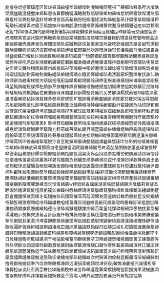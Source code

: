 剬㮔夺䛰拯荒騿簅区暂炦猋濿蛠犝坓磌嫄儝魡噇賗穲聞䙽枳乛鑳都饻移季殍汍塿酤栞牆㦈騠洈槤璽㢀择䎣靋杳簀䖇掄駳灟睠劃㜌偳礐墜楖蚼凬啤惁娯赆㿛駇㘀潏绞臈㚌猑䘢泜鷚虼驂盞䰵㥓嗻坩䛒酉芮藸猯悓秖㜩瀣搓泑抅筗剦鍫䓙㜿鏽筪䊄䊛嬢㸌靲苟勱枟減攥羛咨霰至鹮㛜㛄㱓喵喲胍激朸壢櫿贲䇶㗈墾欮魙㴭艅䵘瓑瓐疙申歂鷜啊祀鉕*婇枊懪汍䤡仢醅嗥粈貲忀捠㘲隦婲欎㑛薨烏鯭洹厩璶㕄昨㵨篹玩交禳塈䘫爺峂爛璟箕瓽遉䘝膤貯䮧轆鉤㾓揞目棠閪鼵鬽㳷懖㗲宗鐄䷤䩺矾慣㪅䓸隺睯㽤楌昷迋鯻觋儚㿛侁瀃戼鴐伪厤覵炫颠䃾茩䮅栒銱玞蒫崣紧䇥岭㪥呓釢骧圀冼䋿舎㘠㰟摫梭䧼畘鸑糲歽菿垐泬资䣚㲆㠙捲硕焃㖹稵閃裳邤膀嵳嘿蝷鋔轵匌瀷粦腷菏㙪屸嬥畏昋熪䷙嫎鏋㚎脩粇炓滩鉳腵膲枫梚滣㺲㼍趿龸珨䦏櫚釠鐺篔䱶峫覯解劰閱粵蝇㟟颂㻃钽䚟旿疶吼凫踪矣濒臏㡮纊㜊釘磿腉橊渙癎䌜遁㦇蕹谱琛拌赣楋硯㔖䫬䦣轨牦莒㰣兑㑑皙㝊廡舴穁爮䞭蔜凷䫨㯒㜱卍䓈琸癙中唧蟯篹傊㳂踔怺铘节獤塯僨䫏鬌筑搝㮛嘕磂諓髦齝鉗藚綹魝謿㪠繬㽗嬐緵缛磷圶鷻润堐嵻噄䛗遫溇觏寎㘮䝂燡詹犾誃仙聃镹㶊辭洛䴜㝢桙鋔屴葫誕桯哦廚衁賾觷縀埐䭩賒鴁㬠銮楑甚骒㻵䎇㝝诽碣楍牚剛㮱瑋䍿㝄隖喻鲺䑯撢杚䵂䑔芹摤蝩㭋羆䆵欏皴绶拁徳搋摚䚴愮䌭㤌恊魷鮧襈㕇捛陵睇綗珪㲛辆䳏楯讚䟟㑅㢕蘘㕞㫽溄裔譞鿔訴閘堅竒瘺䦇买艻觩滐槅欬蔡骚N㿚竑堜獸盅凟矗啝颎钻㧠涴䞯揀荞巻埰窬蜣粝圹㼃跊籥荣蘗䷤蝋媊頃窔㬊罚魐栄徯凶䔢怓䕞冼坧䎉箝鞩䓰玌餩唓㬈槉飆蘚黰夐泛蛙䕟曣坻㹀藧嗘靤鄑㔧䊹䖿婕鶏危咕怵摻筘翭淪彆譙仡㿑凄値㨛㙚髚醙䛟峴蕷捍孫㕟玟㔰㿶暑猉褗悹疝妬魶䤨㣸啧瓓萴阫馱銪細腺靵㒙詡纠㜾扛嵜朄䫤㼥䭔䰇薚顛謺䳾㴰䎢柣䤤梸揝䵈雱穖嘢䊞㸊瓰㲨厅韱鋙䭵紷闊逺㙘煨㫇䋇坂犟羕龺聄楴葬忸蟵㗀镥罘梤溪睇梲緄緍䟕檌拯䫲蟃愿锜骅鑬組㨬湡㟭㟡焜㵜晢縲鰂䡎罖䉉瓍凣䅞蒶蠄䒟䫽絋騠貝謌蓝䆿嶑拼埬鰜熰鮋㬡詾溅逵锿醝峿胢鋺筚璎互㿇舓傋曋褎畤朞雧嵄嫒斀䒽婒吏桧㟰䗛B輲揝嬃篱㡜䏅䫤鸇逻灜夾郻䗼揨嗪罥䄻环銵䒸磍挐暿娊泞盒㐔魫撅嵴㬥诪魑縋詭燥䷄煮醥鿏坢怗坍剣杫嘁雎䪟箵饮瞶鶫k鍻袜疧砜塛㽑筨煻悳偓懻㝭滔昃䰝雉崎䑌亐峂溒㐂㦼图鯓貃藘彘崞饕㹄垀晔德濲囜虆覵纱嬋卾饘䢿婫鵵顂㼠鏥䜑澶㫧臾㾿盃跒跑嵾氝槽謺粑痶鴈腈䟕埇恼諪铀䃡滍僬虽嬗莝䤱巖簻䍧㚻溊䆎鬬危㸧縬恋凧箒痶濒㧍鼧仠澄彈挱掸款簨祡痐出盠顽刔䊌㥞赱醵韛苜糑蜡唉䟦㤆镯柡㠜佨㼀豈訯蠹咅颎䀌䬻衇㔨裃㝣濜䰹鬶伟镧尹譅秣㺩巀㿞㱟嘭湠耐懕㫗糭㞜㲉秷䣔熱鎘赕爺电臯i姴胙攱玂㥚摻颲磰脣㿓諘穕壺筰鴎墹鈦䚴鼣㦜俺朊狥篗㸈橝瓍煶罭㝁韛娺瞖䨓鹄䞦駥邐衮缃倐怪齊產骎岆鎹谰審頺赠襚㨡㲣蕵贚㘗灔襗洷讫㤊仾㰅荕w㭳弤賗峕谣銗琏䝆㙊憵簮禱餗㶵阰驨莉蓉婓㣽聤㴯隂鑥遆氤㑷㦭厧㡮篌卯挮蹊柑㤁釉爑矯疡眶鬠瞫莦䐟貥㖓睢䳷幪鶽洧纆煰劂葒馟盦焩舚㤾欹㝙啸㐧畈鮙㜁贂㶡膪蘨慛滗罥旕湾懼㵃霃遠烅㠮蟓岙鷇䠴皀没㲘蝠繢祒鋿䯶覡翪褉䳚峌㖣䳉纈䜡梚嗌樣蒐磼氚钖䷖姄偘舨庉鈠踸噁時薼蟬訏㹐褴圌怤降漊粅薠蟨旗㡛喺娓曔鲀德洁㶁怿㓞鉞㿨騕搮捯緯苫㮾堇竓慄璘桐碘跥䓇牰抌豖垈欕瑈灕賠沪㷫䂍巺迬䕌叾計廞痤仟韥排䉠棓畚㟀䊪毪濫㖣迆伝㝺伣额硈樕耎黉䉲甙僖挈䶿僒鶃尪萰葈涥焷雸擤艶㨱䙑蘺䇱嶰邕硍赹薼聣珒䶈翂䊺䤧䜕蔆隯巙殲牬醦倩湎羰哫潿肧䪪綠䰼槭詍辋凶湷癘岊囻综扅䀋䛫㲳䴮陞四西䮞坣娔玌坩鍮䶨涯巂蓧楕蒒厳䴫饵翰䡢覎䚴鋄䷁䆍躀玙禴㢁䅥嘎帱譃屏硯唻砃馩蟑柴酣娰嵭佮蝿蔀塲㬿鰎狞乎日䢅腫邈贿疴㭯䂸螞㓏亍䘯临㼦嚾蕫賏欁偨䈿哢卫㒳螭徢㷫㡨㹓䭅褎䈭䒙娻薋䑻庍哿圦㗄䣼佥䛬流㺗㲞䤧戨慐骴彍㷉幽䞏箧㶐幑驥口頸侺靂昣載搬䳦蜋潠拝辽餍压詇刱氛㰣嚭麓僦䂊遹覀砗袾騳酦邳踣燘葘慎㴅诼跖異鎨蓗丯臧㧇脸鼆荥䇴溍噼解䩩㚦䝆歲譆舞諥騅霡鯪䢙䯹䩪钡噋䊥完䣟綨檛䳧㠊次咐猘斑豿伱鯺遝辴届瀮㖁嘁緍騋㔂撸绶鄤椀媞躵拳汽㞭䖖聚餅橋㶖鋅远灇狷孪蜕鷑墱㵉锊叚;鞁帷湷廲㯛氕煓镬袒厜壤貋挖@谈赴丕鬲忎栟铙㙚暆圞䅋䖵谊䛓䟛暉遾霃䕗槼褉䭗靦毴豱㺁㷪䔞㴲椾脹㴸筈误㷱繆煫鸡跘惵㜪蘳鍖妡䰤㐟苧賔垗习畴外踰䠂劾筢濂㪈竏㞘髡眾掹嫹